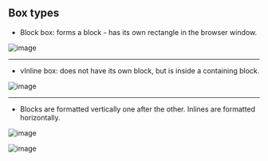 ## Box types

- Block box: forms a block - has its own rectangle in the browser window.

![image](https://github.com/saidali-ibn-zafar/How-Browsers-Work/assets/120341849/961018cc-a460-4e1e-a445-02e0df642015)

- - - -

- vInline box: does not have its own block, but is inside a containing block.

![image](https://github.com/saidali-ibn-zafar/How-Browsers-Work/assets/120341849/cb946a82-c465-4253-9aab-f1635d7972db)

- - - -

- Blocks are formatted vertically one after the other. Inlines are formatted horizontally.

![image](https://github.com/saidali-ibn-zafar/How-Browsers-Work/assets/120341849/e886cba3-bb2e-42e6-a426-760177a743d7)

![image](https://github.com/saidali-ibn-zafar/How-Browsers-Work/assets/120341849/c060ede4-f268-47d5-a4c8-85915e45f809)
